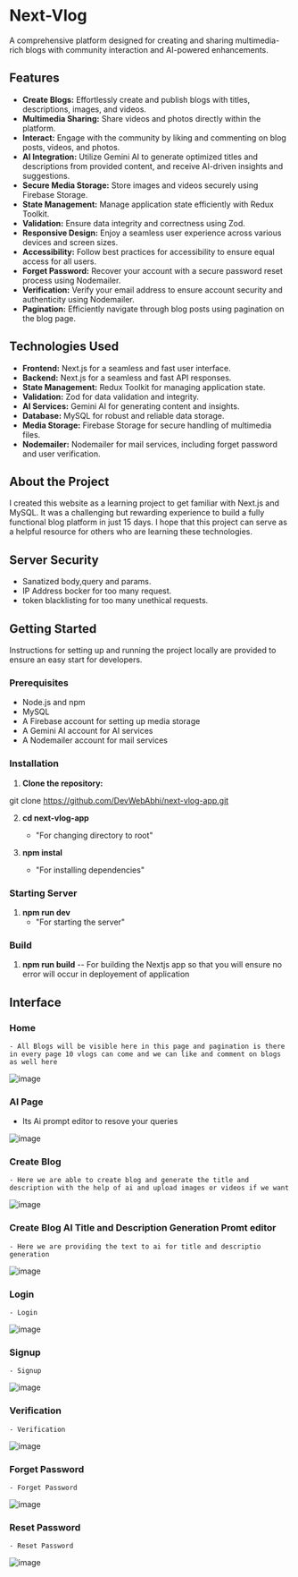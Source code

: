 # Next-Vlog

A comprehensive platform designed for creating and sharing multimedia-rich blogs with community interaction and AI-powered enhancements.

## Features

- **Create Blogs:** Effortlessly create and publish blogs with titles, descriptions, images, and videos.
- **Multimedia Sharing:** Share videos and photos directly within the platform.
- **Interact:** Engage with the community by liking and commenting on blog posts, videos, and photos.
- **AI Integration:** Utilize Gemini AI to generate optimized titles and descriptions from provided content, and receive AI-driven insights and suggestions.
- **Secure Media Storage:** Store images and videos securely using Firebase Storage.
- **State Management:** Manage application state efficiently with Redux Toolkit.
- **Validation:** Ensure data integrity and correctness using Zod.
- **Responsive Design:** Enjoy a seamless user experience across various devices and screen sizes.
- **Accessibility:** Follow best practices for accessibility to ensure equal access for all users.
- **Forget Password:** Recover your account with a secure password reset process using Nodemailer.
- **Verification:** Verify your email address to ensure account security and authenticity using Nodemailer.
- **Pagination:** Efficiently navigate through blog posts using pagination on the blog page.

## Technologies Used

- **Frontend:** Next.js for a seamless and fast user interface.
- **Backend:** Next.js for a seamless and fast API responses.
- **State Management:** Redux Toolkit for managing application state.
- **Validation:** Zod for data validation and integrity.
- **AI Services:** Gemini AI for generating content and insights.
- **Database:** MySQL for robust and reliable data storage.
- **Media Storage:** Firebase Storage for secure handling of multimedia files.
- **Nodemailer:** Nodemailer for mail services, including forget password and user verification.

## About the Project

I created this website as a learning project to get familiar with Next.js and MySQL. It was a challenging but rewarding experience to build a fully functional blog platform in just 15 days. I hope that this project can serve as a helpful resource for others who are learning these technologies.

## Server Security

- Sanatized body,query and params.
- IP Address bocker for too many request.
- token blacklisting for too many unethical requests.

## Getting Started

Instructions for setting up and running the project locally are provided to ensure an easy start for developers.

### Prerequisites

- Node.js and npm
- MySQL
- A Firebase account for setting up media storage
- A Gemini AI account for AI services
- A Nodemailer account for mail services

### Installation

1. **Clone the repository:**

git clone https://github.com/DevWebAbhi/next-vlog-app.git

2. **cd next-vlog-app**
   - "For changing directory to root"

3. **npm instal**  
   - "For installing dependencies"

### Starting Server   

1. **npm run dev**
   - "For starting the server"   

### Build

1. **npm run build**
   -- For building the Nextjs app  so that you will ensure no error will occur in deployement of application    


## Interface

### Home
    - All Blogs will be visible here in this page and pagination is there in every page 10 vlogs can come and we can like and comment on blogs as well here
  <img src="./readmeAssets/blogcard.PNG" alt="image"/>

### AI Page
   - Its Ai prompt editor to resove your queries
   <img src="./readmeAssets/aitool.PNG" alt="image"/>

### Create Blog
    - Here we are able to create blog and generate the title and description with the help of ai and upload images or videos if we want
  <img src="./readmeAssets/createvlog.PNG" alt="image"/>

### Create Blog AI Title and Description Generation Promt editor
    - Here we are providing the text to ai for title and descriptio generation
  <img src="./readmeAssets/ceateblogaitextwriting.PNG" alt="image"/>

### Login
    - Login
  <img src="./readmeAssets/login.PNG" alt="image"/>  

### Signup
    - Signup
  <img src="./readmeAssets/signup.PNG" alt="image"/>

### Verification
    - Verification
  <img src="./readmeAssets/verification.PNG" alt="image"/>

### Forget Password
    - Forget Password
  <img src="./readmeAssets/forgetpassword.PNG" alt="image"/>

### Reset Password
    - Reset Password
  <img src="./readmeAssets/resetforgetpassword.PNG" alt="image"/>



